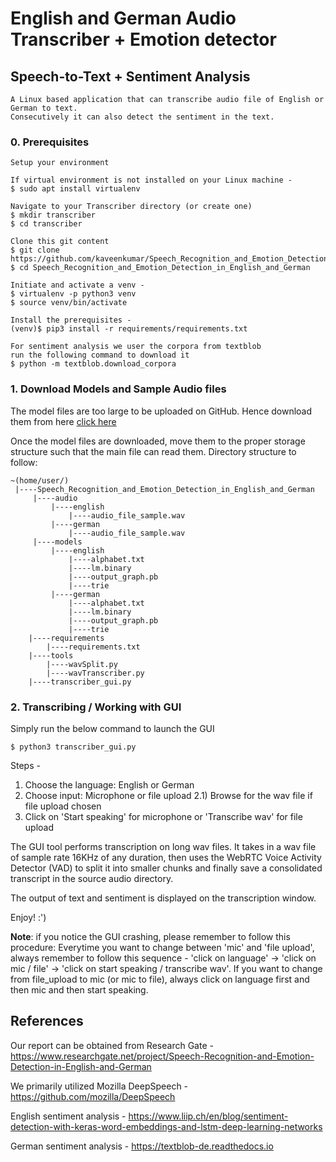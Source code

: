 # English and German Audio Transcriber + Emotion detector 
## Speech-to-Text + Sentiment Analysis
```
A Linux based application that can transcribe audio file of English or German to text.
Consecutively it can also detect the sentiment in the text.
```
### 0. Prerequisites
```
Setup your environment

If virtual environment is not installed on your Linux machine -
$ sudo apt install virtualenv

Navigate to your Transcriber directory (or create one)
$ mkdir transcriber
$ cd transcriber

Clone this git content
$ git clone https://github.com/kaveenkumar/Speech_Recognition_and_Emotion_Detection_in_English_and_German.git
$ cd Speech_Recognition_and_Emotion_Detection_in_English_and_German

Initiate and activate a venv -
$ virtualenv -p python3 venv
$ source venv/bin/activate

Install the prerequisites -
(venv)$ pip3 install -r requirements/requirements.txt

For sentiment analysis we user the corpora from textblob
run the following command to download it
$ python -m textblob.download_corpora
```
### 1. Download Models and Sample Audio files
The model files are too large to be uploaded on GitHub. Hence download them from here [click here](https://drive.google.com/drive/folders/1OMx3zi6q813oV216YNL4WLRbbTn1_Hrg?usp=sharing)

Once the model files are downloaded, move them to the proper storage structure such that the main file can read them.
Directory structure to follow:

```
~(home/user/)
 |----Speech_Recognition_and_Emotion_Detection_in_English_and_German
     |----audio
         |----english
             |----audio_file_sample.wav
         |----german
             |----audio_file_sample.wav
     |----models
         |----english
             |----alphabet.txt
             |----lm.binary
             |----output_graph.pb
             |----trie
         |----german
             |----alphabet.txt
             |----lm.binary
             |----output_graph.pb
             |----trie
    |----requirements
        |----requirements.txt
    |----tools
        |----wavSplit.py
        |----wavTranscriber.py
    |----transcriber_gui.py 
```

### 2. Transcribing / Working with GUI
Simply run the below command to launch the GUI
```
$ python3 transcriber_gui.py
```
Steps -
1) Choose the language: English or German
2) Choose input: Microphone or file upload
2.1) Browse for the wav file if file upload chosen
3) Click on 'Start speaking' for microphone or 'Transcribe wav' for file upload

The GUI tool performs transcription on long wav files.
It takes in a wav file of sample rate 16KHz of any duration, then uses the WebRTC Voice Activity Detector (VAD) to split it into smaller chunks and finally save a consolidated transcript in the source audio directory.

The output of text and sentiment is displayed on the transcription window.

Enjoy! :')

**Note**: if you notice the GUI crashing, please remember to follow this procedure:
Everytime you want to change between 'mic' and 'file upload', always remember to follow this sequence - 'click on language' -> 'click on mic / file' -> 'click on start speaking / transcribe wav'. If you want to change from file_upload to mic (or mic to file), always click on language first and then mic and then start speaking.

## References

Our report can be obtained from Research Gate -
https://www.researchgate.net/project/Speech-Recognition-and-Emotion-Detection-in-English-and-German

We primarily utilized Mozilla DeepSpeech -
https://github.com/mozilla/DeepSpeech

English sentiment analysis -
https://www.liip.ch/en/blog/sentiment-detection-with-keras-word-embeddings-and-lstm-deep-learning-networks

German sentiment analysis -
https://textblob-de.readthedocs.io
